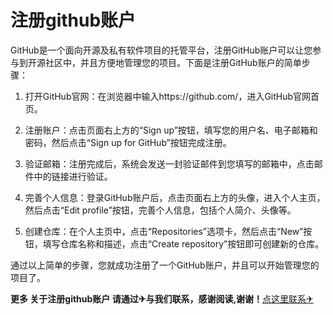 # 注册github账户

GitHub是一个面向开源及私有软件项目的托管平台，注册GitHub账户可以让您参与到开源社区中，并且方便地管理您的项目。下面是注册GitHub账户的简单步骤：

1. 打开GitHub官网：在浏览器中输入https://github.com/，进入GitHub官网首页。

2. 注册账户：点击页面右上方的“Sign up”按钮，填写您的用户名、电子邮箱和密码，然后点击“Sign up for GitHub”按钮完成注册。

3. 验证邮箱：注册完成后，系统会发送一封验证邮件到您填写的邮箱中，点击邮件中的链接进行验证。

4. 完善个人信息：登录GitHub账户后，点击页面右上方的头像，进入个人主页，然后点击“Edit profile”按钮，完善个人信息，包括个人简介、头像等。

5. 创建仓库：在个人主页中，点击“Repositories”选项卡，然后点击“New”按钮，填写仓库名称和描述，点击“Create repository”按钮即可创建新的仓库。

通过以上简单的步骤，您就成功注册了一个GitHub账户，并且可以开始管理您的项目了。

**更多 关于注册github账户 请通过✈与我们联系，感谢阅读,谢谢！**[点这里联系✈](https://c.k02.cc)